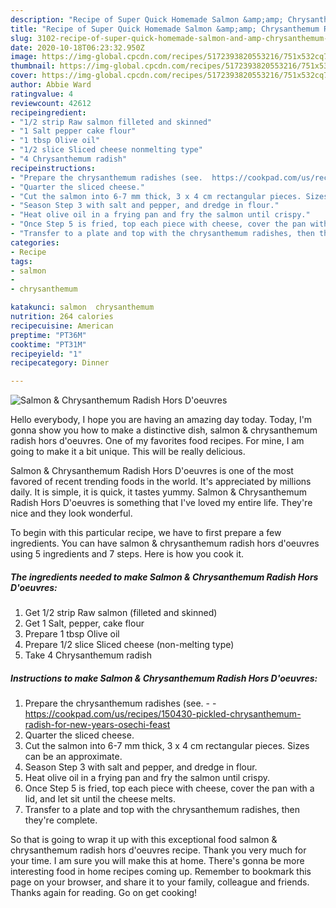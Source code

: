 ```yaml
---
description: "Recipe of Super Quick Homemade Salmon &amp;amp; Chrysanthemum Radish Hors D&amp;#39;oeuvres"
title: "Recipe of Super Quick Homemade Salmon &amp;amp; Chrysanthemum Radish Hors D&amp;#39;oeuvres"
slug: 3102-recipe-of-super-quick-homemade-salmon-and-amp-chrysanthemum-radish-hors-d-and-39-oeuvres
date: 2020-10-18T06:23:32.950Z
image: https://img-global.cpcdn.com/recipes/5172393820553216/751x532cq70/salmon-chrysanthemum-radish-hors-doeuvres-recipe-main-photo.jpg
thumbnail: https://img-global.cpcdn.com/recipes/5172393820553216/751x532cq70/salmon-chrysanthemum-radish-hors-doeuvres-recipe-main-photo.jpg
cover: https://img-global.cpcdn.com/recipes/5172393820553216/751x532cq70/salmon-chrysanthemum-radish-hors-doeuvres-recipe-main-photo.jpg
author: Abbie Ward
ratingvalue: 4
reviewcount: 42612
recipeingredient:
- "1/2 strip Raw salmon filleted and skinned"
- "1 Salt pepper cake flour"
- "1 tbsp Olive oil"
- "1/2 slice Sliced cheese nonmelting type"
- "4 Chrysanthemum radish"
recipeinstructions:
- "Prepare the chrysanthemum radishes (see.  https://cookpad.com/us/recipes/150430-pickled-chrysanthemum-radish-for-new-years-osechi-feast"
- "Quarter the sliced cheese."
- "Cut the salmon into 6-7 mm thick, 3 x 4 cm rectangular pieces. Sizes can be an approximate."
- "Season Step 3 with salt and pepper, and dredge in flour."
- "Heat olive oil in a frying pan and fry the salmon until crispy."
- "Once Step 5 is fried, top each piece with cheese, cover the pan with a lid, and let sit until the cheese melts."
- "Transfer to a plate and top with the chrysanthemum radishes, then they&#39;re complete."
categories:
- Recipe
tags:
- salmon
- 
- chrysanthemum

katakunci: salmon  chrysanthemum 
nutrition: 264 calories
recipecuisine: American
preptime: "PT36M"
cooktime: "PT31M"
recipeyield: "1"
recipecategory: Dinner

---
```



![Salmon &amp; Chrysanthemum Radish Hors D&#39;oeuvres](https://img-global.cpcdn.com/recipes/5172393820553216/751x532cq70/salmon-chrysanthemum-radish-hors-doeuvres-recipe-main-photo.jpg)

Hello everybody, I hope you are having an amazing day today. Today, I'm gonna show you how to make a distinctive dish, salmon &amp; chrysanthemum radish hors d&#39;oeuvres. One of my favorites food recipes. For mine, I am going to make it a bit unique. This will be really delicious.

Salmon &amp; Chrysanthemum Radish Hors D&#39;oeuvres is one of the most favored of recent trending foods in the world. It's appreciated by millions daily. It is simple, it is quick, it tastes yummy. Salmon &amp; Chrysanthemum Radish Hors D&#39;oeuvres is something that I've loved my entire life. They're nice and they look wonderful.




To begin with this particular recipe, we have to first prepare a few ingredients. You can have salmon &amp; chrysanthemum radish hors d&#39;oeuvres using 5 ingredients and 7 steps. Here is how you cook it.

<!--inarticleads1-->

##### The ingredients needed to make Salmon &amp; Chrysanthemum Radish Hors D&#39;oeuvres:

1. Get 1/2 strip Raw salmon (filleted and skinned)
1. Get 1 Salt, pepper, cake flour
1. Prepare 1 tbsp Olive oil
1. Prepare 1/2 slice Sliced cheese (non-melting type)
1. Take 4 Chrysanthemum radish




<!--inarticleads2-->

##### Instructions to make Salmon &amp; Chrysanthemum Radish Hors D&#39;oeuvres:

1. Prepare the chrysanthemum radishes (see. -  - https://cookpad.com/us/recipes/150430-pickled-chrysanthemum-radish-for-new-years-osechi-feast
1. Quarter the sliced cheese.
1. Cut the salmon into 6-7 mm thick, 3 x 4 cm rectangular pieces. Sizes can be an approximate.
1. Season Step 3 with salt and pepper, and dredge in flour.
1. Heat olive oil in a frying pan and fry the salmon until crispy.
1. Once Step 5 is fried, top each piece with cheese, cover the pan with a lid, and let sit until the cheese melts.
1. Transfer to a plate and top with the chrysanthemum radishes, then they&#39;re complete.




So that is going to wrap it up with this exceptional food salmon &amp; chrysanthemum radish hors d&#39;oeuvres recipe. Thank you very much for your time. I am sure you will make this at home. There's gonna be more interesting food in home recipes coming up. Remember to bookmark this page on your browser, and share it to your family, colleague and friends. Thanks again for reading. Go on get cooking!
